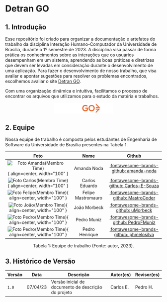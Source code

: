 # Detran GO

## 1. Introdução
Esse repositório foi criado para organizar a documentação e artefatos do trabalho da disciplina Interação Humano-Computador da Universidade de Brasília, durante o 1º semestre de 2023. A disciplina visa passar de forma prática os conhecimentos sobre as interações que os usuários desempenham em um sistema, aprendendo as boas práticas e diretrizes que devem ser levadas em consideração durante o desenvolvimento de uma aplicação. Para fazer o desenvolvimento de nosso trabalho, que visa avaliar e apontar sugestões para resolver os problemas encontrados, escolhemos avaliar o site [Detran GO](https://www.detran.go.gov.br/psw/#/pages/pagina-inicial).

Com uma organização dinâmica e intuitiva, facilitamos o processo de encontrar os arquivos que utilizamos para o estudo da matéria e trabalhos.

<div style="text-align: center">
<img src="./assets/DETRAN/logo-detran.svg" style="width:20vw" alt="logo Detran GO"/>
</div>

## 2. Equipe

Nossa equipe de trabalho é composta pelos estudantes de Engenharia de Software da Universidade de Brasília presentes na Tabela 1.

<center>

| Foto        | Nome                                 | Github |
| :---------: | :----------------------------------: | :----: |
| ![Foto Amanda(Membro Time)](https://avatars.githubusercontent.com/u/58089751?v=4){ align=center, width="100" } | Amanda Noda | [:fontawesome-brands-github: amanda-noda](https://github.com/amanda-noda) |
| ![Foto Carlos(Membro Time)](https://avatars.githubusercontent.com/u/80905912?v=4){ align=center, width="100" } | Carlos Eduardo | [:fontawesome-brands-github: Carlos-E-Souza](https://github.com/Carlos-E-Souza) |
| ![Foto Felipe(Membro Time)](https://avatars.githubusercontent.com/u/54457201?v=4){ align=center, width="100" } | Felipe Mastromauro | [:fontawesome-brands-github: MastroCoder](https://github.com/MastroCoder) |
| ![Foto João(Membro Time)](https://avatars.githubusercontent.com/u/97908795?v=4){ align=center, width="100" } | João Morbeck | [:fontawesome-brands-github: uMorbeck](https://github.com/uMorbeck) |
| ![Foto Pedro(Membro Time)](https://avatars.githubusercontent.com/u/61098873?v=4){ align=center, width="100" } | Pedro Muniz | [:fontawesome-brands-github: PedroFMuniz](https://github.com/PedroFMuniz) |
| ![Foto Pedro(Membro Time)](https://avatars.githubusercontent.com/u/88786258?v=4){ align=center, width="100" } | Pedro Henrique | [:fontawesome-brands-github: phmelosilva](https://github.com/phmelosilva) |


</center>
<div style="text-align: center">
<p> Tabela 1: Equipe de trabalho (Fonte: autor, 2023).</p>
</div>

## 3. Histórico de Versão

|  Versão  |   Data   |                      Descrição                      |    Autor(es)   |  Revisor(es)  |
| -------- | -------- | --------------------------------------------------- | -------------- | ------------- |
|  `1.0`   | 07/04/23 | Versão inicial de documento de descrição do projeto | Carlos E. | Pedro H. |